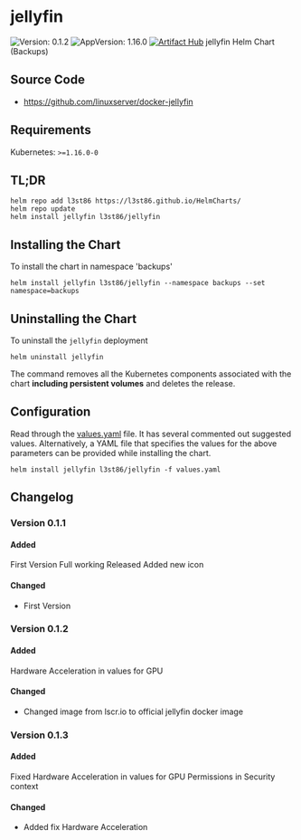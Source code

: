 # jellyfin

![Version: 0.1.2](https://img.shields.io/badge/Version-0.1.2-informational?style=flat-square) ![AppVersion: 1.16.0](https://img.shields.io/badge/AppVersion-1.16.0-informational?style=flat-square)
[![Artifact Hub](https://img.shields.io/endpoint?url=https://artifacthub.io/badge/repository/helm-l3st86)](https://artifacthub.io/packages/search?repo=helm-l3st86)
jellyfin Helm Chart (Backups)

## Source Code

* <https://github.com/linuxserver/docker-jellyfin>

## Requirements

Kubernetes: `>=1.16.0-0`

## TL;DR

```console
helm repo add l3st86 https://l3st86.github.io/HelmCharts/
helm repo update
helm install jellyfin l3st86/jellyfin
```

## Installing the Chart

To install the chart in namespace 'backups'
```console
helm install jellyfin l3st86/jellyfin --namespace backups --set namespace=backups
```

## Uninstalling the Chart

To uninstall the `jellyfin` deployment

```console
helm uninstall jellyfin
```

The command removes all the Kubernetes components associated with the chart **including persistent volumes** and deletes the release.

## Configuration

Read through the [values.yaml](./values.yaml) file. It has several commented out suggested values.
Alternatively, a YAML file that specifies the values for the above parameters can be provided while installing the chart.

```console
helm install jellyfin l3st86/jellyfin -f values.yaml
```

## Changelog

### Version 0.1.1

#### Added

First Version Full working Released
Added new icon

#### Changed

* First Version

### Version 0.1.2

#### Added

Hardware Acceleration in values for GPU

#### Changed

* Changed image from lscr.io to official jellyfin docker image

### Version 0.1.3

#### Added

Fixed Hardware Acceleration in values for GPU Permissions in Security context

#### Changed

* Added fix Hardware Acceleration

